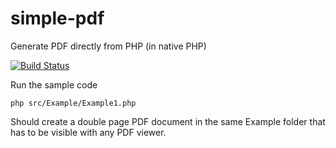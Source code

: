 # simple-pdf

Generate PDF directly from PHP (in native PHP)

[![Build Status](https://travis-ci.org/jlaso/simple-pdf.svg?branch=master)](https://travis-ci.org/jlaso/simple-pdf)

Run the sample code

```
php src/Example/Example1.php
```

Should create a double page PDF document in the same Example folder that has to be visible with any PDF viewer.


